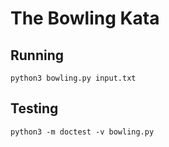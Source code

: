 # The Bowling Kata

## Running

    python3 bowling.py input.txt

## Testing

    python3 -m doctest -v bowling.py
